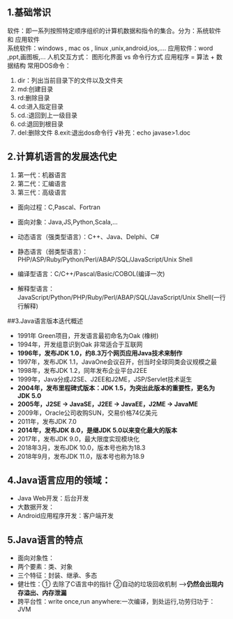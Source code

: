 ## 1.基础常识
软件：即一系列按照特定顺序组织的计算机数据和指令的集合。分为：系统软件 和 应用软件	
系统软件：windows , mac os , linux ,unix,android,ios,....
应用软件：word ,ppt,画图板,...
人机交互方式： 图形化界面 vs 命令行方式
应用程序 = 算法 + 数据结构
常用DOS命令：
1. dir：列出当前目录下的文件以及文件夹
2. md:创建目录
3. rd:删除目录
4. cd:进入指定目录
5. cd.:退回到上一级目录
6. cd:退回到根目录
7. del:删除文件
8.exit:退出dos命令行
√补充：echo javase>1.doc
## 2.计算机语言的发展迭代史

1. 第一代：机器语言
2. 第二代：汇编语言
3. 第三代：高级语言

* 面向过程：C,Pascal、Fortran
* 面向对象：Java,JS,Python,Scala,...

* 动态语言（强类型语言）：C++、Java、Delphi、C#
* 静态语言（弱类型语言）：PHP/ASP/Ruby/Python/Perl/ABAP/SQL/JavaScript/Unix Shell

* 编译型语言：C/C++/Pascal/Basic/COBOL(编译一次)
* 解释型语言：JavaScript/Python/PHP/Ruby/Perl/ABAP/SQL/JavaScript/Unix Shell(一行行解释)

##3.Java语言版本迭代概述 
* 1991年 Green项目，开发语言最初命名为Oak (橡树)
* 1994年，开发组意识到Oak 非常适合于互联网
* **1996年，发布JDK 1.0，约8.3万个网页应用Java技术来制作**
* 1997年，发布JDK 1.1，JavaOne会议召开，创当时全球同类会议规模之最
* 1998年，发布JDK 1.2，同年发布企业平台J2EE
* 1999年，Java分成J2SE、J2EE和J2ME，JSP/Servlet技术诞生
* **2004年，发布里程碑式版本：JDK 1.5，为突出此版本的重要性，更名为JDK 5.0**
* **2005年，J2SE -> JavaSE，J2EE -> JavaEE，J2ME -> JavaME**
* 2009年，Oracle公司收购SUN，交易价格74亿美元
* 2011年，发布JDK 7.0
* **2014年，发布JDK 8.0，是继JDK 5.0以来变化最大的版本**
* 2017年，发布JDK 9.0，最大限度实现模块化
* 2018年3月，发布JDK 10.0，版本号也称为18.3
* 2018年9月，发布JDK 11.0，版本号也称为18.9


## 4.Java语言应用的领域：
* Java Web开发：后台开发
* 大数据开发：
* Android应用程序开发：客户端开发
## 5.Java语言的特点
* 面向对象性：
* 两个要素：类、对象
* 三个特征：封装、继承、多态
* 健壮性：① 去除了C语言中的指针 ②自动的垃圾回收机制 -->**仍然会出现内存溢出、内存泄漏**
* 跨平台性：write once,run anywhere:一次编译，到处运行,功劳归功于：JVM
